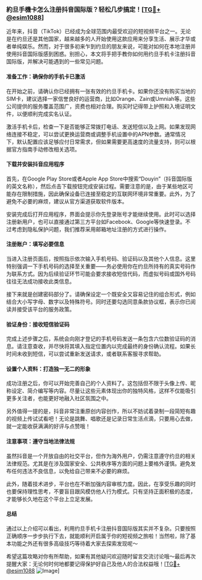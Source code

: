 ### 約旦手機卡怎么注册抖音国际版？轻松几步搞定！[[TG💪+ @esim1088](https://t.me/s/esim1088)]

近年来，抖音（TikTok）已经成为全球范围内最受欢迎的短视频平台之一。无论是在约旦还是其他国家，越来越多的人开始使用这款应用来分享生活、展示才华或者单纯娱乐。然而，对于很多初来乍到约旦的朋友来说，可能对如何在本地注册并使用抖音国际版感到困惑。别担心，本文将手把手教你如何用约旦手机卡注册抖音国际版，并解决可能遇到的一些常见问题。

#### 准备工作：确保你的手机卡已激活

在开始之前，请确认你已经拥有一张有效的约旦手机卡。如果你还没有购买当地的SIM卡，建议选择一家信誉良好的运营商，比如Orange、Zain或Umniah等。这些公司提供的服务覆盖范围广，资费也相对合理。购买时记得带上护照和入境证明文件，以便顺利完成实名认证。

激活手机卡后，检查一下是否能够正常拨打电话、发送短信以及上网。如果发现网络连接不稳定，可以尝试更换运营商或调整手机设置中的APN参数。通常情况下，默认配置应该足够应付日常需求，但如果需要更高速度的流量支持，则可以根据官方指南手动修改相关选项。

#### 下载并安装抖音应用程序

首先，在Google Play Store或者Apple App Store中搜索“Douyin”（抖音国际版的英文名称），然后点击下载按钮完成安装过程。需要注意的是，由于某些地区可能存在限制措施，因此确保设备已连接至稳定的互联网环境非常重要。此外，为了避免不必要的麻烦，建议从官方渠道获取软件版本。

安装完成后打开应用程序，界面会提示你先登录账号才能继续使用。此时可以选择注册新用户，也可以直接通过第三方平台如Facebook、Google等快速登录。不过考虑到隐私保护问题，我们推荐采用邮箱地址注册的方式进行操作。

#### 注册账户：填写必要信息

当进入注册页面后，按照指示依次输入手机号码、验证码以及其他个人信息。这里特别强调一下手机号码的选择至关重要——务必使用你在约旦所持有的真实号码作为联系方式。因为后续验证环节可能会要求接收短信代码，而虚拟号码或国外号码往往无法成功接收此类信息。

接下来就是创建密码部分了。请确保设定一个既安全又容易记住的组合形式，例如结合大小写字母、数字以及特殊符号。同时还要勾选同意条款协议框，表示你已阅读并接受该平台的服务政策。

#### 验证身份：接收短信验证码

完成上述步骤之后，系统会向刚才登记的手机号码发送一条包含六位数验证码的消息。请注意查收，并尽快将其填入指定位置内以完成最终的身份确认流程。如果长时间未收到短信，可以尝试重新发送请求，或者联系客服寻求帮助。

#### 设置个人资料：打造独一无二的形象

成功注册之后，你可以开始完善自己的个人资料了。这包括但不限于头像上传、昵称设定、简介编写等内容。尽量让这些元素体现出你的独特风格，这样不仅能吸引更多关注者，也能更好地融入社区氛围之中。

另外值得一提的是，抖音非常注重原创内容创作，所以不妨试着录制一段简短有趣的视频上传试试看吧！无论是跳舞、唱歌还是记录日常生活点滴，只要用心去做，就一定能收获满满的好评与点赞哦！

#### 注意事项：遵守当地法律法规

虽然抖音是一个开放自由的社交平台，但作为海外用户，仍需注意遵守约旦的相关法律规范。尤其是在涉及国家安全、公共秩序等方面的问题上要格外谨慎。避免发布任何违法不良信息，以免给自己带来不必要的麻烦。

此外，随着技术进步，平台也在不断加强内容审核力度。因此，在享受乐趣的同时也要保持理性思考，不要盲目跟风模仿他人行为模式。只有坚持正面积极的态度，才能够长久地在这个平台上立足发展。

#### 总结

通过以上介绍可以看出，利用约旦手机卡注册抖音国际版其实并不复杂。只要按照正确顺序一步步执行下去，就能顺利开启属于你的短视频之旅啦！当然啦，除了基本功能之外还有很多高级技巧等待着大家去探索发现呢～

希望这篇攻略对你有所帮助，如果有其他疑问欢迎随时留言交流讨论哦～最后再次提醒大家：无论何时何地都要记得保护好自己及他人的合法权益哦！[[TG💪+ @esim1088](https://t.me/s/esim1088) ![Image](https://i.postimg.cc/4NQfJmqS/Snipaste-2025-05-13-00-14-12.png)]